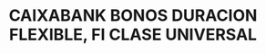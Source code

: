 ---
layout: fund
title: CAIXABANK BONOS DURACION FLEXIBLE, FI CLASE UNIVERSAL
isin: ES0173441033
---